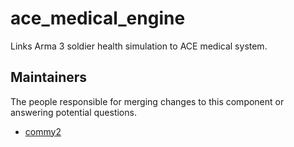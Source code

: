ace_medical_engine
===============

Links Arma 3 soldier health simulation to ACE medical system.


## Maintainers

The people responsible for merging changes to this component or answering potential questions.

- [commy2](https://github.com/commy2)
